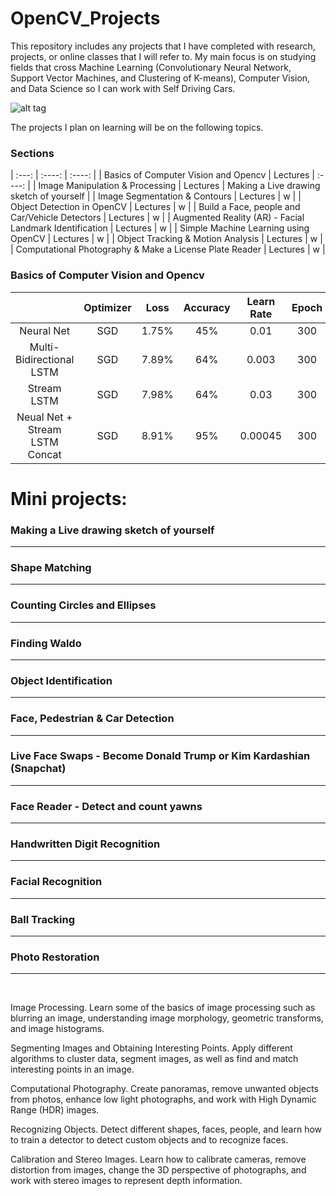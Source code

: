 # OpenCV_Projects

This repository includes any projects that I have completed with research, projects, or online classes that I will refer to. My main focus is on studying fields that cross Machine Learning (Convolutionary Neural Network, Support Vector Machines, and Clustering of K-means), Computer Vision, and Data Science so I can work with Self Driving Cars. 

![alt tag](https://github.com/OverRatedTech/OpenCV_Projects/blob/master/OpenCV_CNN.png)

The projects I plan on learning will be on the following topics. 

### Sections        
| :---:                                                   | :----:    |  :----: | 
| Basics of Computer Vision and Opencv                    | Lectures  | :----: | 
| Image Manipulation & Processing                         | Lectures  | Making a Live drawing sketch of yourself |
| Image Segmentation & Contours                           | Lectures  |    w   |
| Object Detection in OpenCV                              | Lectures  |    w   |
| Build a Face, people and Car/Vehicle Detectors          | Lectures  |    w   |
| Augmented Reality (AR) - Facial Landmark Identification | Lectures  |    w   |
| Simple Machine Learning using OpenCV                    | Lectures  |    w   |
| Object Tracking & Motion Analysis                       | Lectures  |    w   |
| Computational Photography & Make a License Plate Reader | Lectures  |    w   |

### Basics of Computer Vision and Opencv
|                                  |   Optimizer   | Loss     |  Accuracy  | Learn Rate | Epoch | Batch Size |   GPU Usage  |   CPU Usage 
| :---:                            | :----:   |  :----:  |    :---:   |  :----:    | :---: |    :---:   |    :----:    |    :----:    |  
| Neural Net                       |  SGD  |  1.75%    |    45%    |    0.01    | 300   |     30     |    29%       |    15.31%    |   
| Multi-Bidirectional LSTM         |  SGD  |  7.89%   |    64%     |    0.003   | 300   |     64     |    55%       |    12.65%    |   
| Stream LSTM                      |  SGD  |  7.98%   |    64%     |    0.03    | 300   |     64     |     0%       |     97%      |    
| Neual Net + Stream LSTM Concat   |  SGD  |  8.91%    |    95%    |  0.00045   | 300   |     64     |   24.13%     |   12.67%     |    

# Mini projects: 
### Making a Live drawing sketch of yourself </br>
------------------------------------------------------------------------------------------------
### Shape Matching </br>
------------------------------------------------------------------------------------------------
### Counting Circles and Ellipses </br>
------------------------------------------------------------------------------------------------
### Finding Waldo </br>
------------------------------------------------------------------------------------------------
### Object Identification </br>
------------------------------------------------------------------------------------------------
### Face, Pedestrian & Car Detection </br>
------------------------------------------------------------------------------------------------
### Live Face Swaps - Become Donald Trump or Kim Kardashian (Snapchat) </br>
------------------------------------------------------------------------------------------------
### Face Reader - Detect and count yawns </br>
------------------------------------------------------------------------------------------------
### Handwritten Digit Recognition </br>
------------------------------------------------------------------------------------------------
### Facial Recognition </br>
------------------------------------------------------------------------------------------------
### Ball Tracking </br>
------------------------------------------------------------------------------------------------
### Photo Restoration </br>
------------------------------------------------------------------------------------------------
</br>

Image Processing. Learn some of the basics of image processing such as blurring an image, understanding image morphology, geometric transforms, and image histograms.

Segmenting Images and Obtaining Interesting Points. Apply different algorithms to cluster data, segment images, as well as find and match interesting points in an image.

Computational Photography. Create panoramas, remove unwanted objects from photos, enhance low light photographs, and work with High Dynamic Range (HDR) images.

Recognizing Objects. Detect different shapes, faces, people, and learn how to train a detector to detect custom objects and to recognize faces.

Calibration and Stereo Images. Learn how to calibrate cameras, remove distortion from images, change the 3D perspective of photographs, and work with stereo images to represent depth information.
